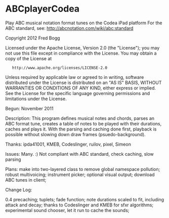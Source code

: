 ABCplayerCodea
==============

Play ABC musical notation format tunes on the Codea iPad platform
For the ABC standard, see: http://abcnotation.com/wiki/abc:standard


   Copyright 2012 Fred Bogg

   Licensed under the Apache License, Version 2.0 (the "License");
   you may not use this file except in compliance with the License.
   You may obtain a copy of the License at

       http://www.apache.org/licenses/LICENSE-2.0

   Unless required by applicable law or agreed to in writing, software
   distributed under the License is distributed on an "AS IS" BASIS,
   WITHOUT WARRANTIES OR CONDITIONS OF ANY KIND, either express or implied.
   See the License for the specific language governing permissions and
   limitations under the License.

Begun: November 2011

Description: 
This program defines musical notes and chords, parses an ABC format tune, creates a table
of notes to be played with their durations, caches and plays it.  With the parsing and caching
done first, playback is possible without slowing down draw frames (psuedo-background).

Thanks: ipda41001, KMEB, Codeslinger, ruilov, pixel, Simeon

Issues: Many. :) Not compliant with ABC standard, check caching, slow parsing

Plans: 
make into two-layered class to remove global namespace pollution;
robust multivoicing;
instrument picker;
optional visual output;
download ABC tunes in client;

Change Log:

0.4
precaching;
tuplets;
fade function;
note durations scaled to fit, including attack and decay;
thanks to Codeslinger and KMEB for sfxr algorithms;
experimental sound chooser, let it run to cache the sounds;
